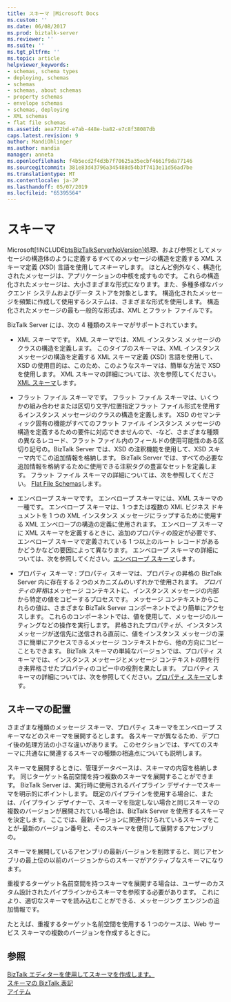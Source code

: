 ```yaml
---
title: スキーマ |Microsoft Docs
ms.custom: ''
ms.date: 06/08/2017
ms.prod: biztalk-server
ms.reviewer: ''
ms.suite: ''
ms.tgt_pltfrm: ''
ms.topic: article
helpviewer_keywords:
- schemas, schema types
- deploying, schemas
- schemas
- schemas, about schemas
- property schemas
- envelope schemas
- schemas, deploying
- XML schemas
- flat file schemas
ms.assetid: aea772bd-e7ab-448e-ba82-e7c8f38087db
caps.latest.revision: 9
author: MandiOhlinger
ms.author: mandia
manager: anneta
ms.openlocfilehash: f4b5ecd2f4d3b7f70625a35ecbf4661f9da77146
ms.sourcegitcommit: 381e83d43796a345488d54b3f7413e11d56ad7be
ms.translationtype: MT
ms.contentlocale: ja-JP
ms.lasthandoff: 05/07/2019
ms.locfileid: "65395564"
---
```

# <a name="schemas"></a>スキーマ
Microsoft[!INCLUDE[btsBizTalkServerNoVersion](../includes/btsbiztalkservernoversion-md.md)]処理、および参照としてメッセージの構造体のように定義するすべてのメッセージの構造を定義する XML スキーマ定義 (XSD) 言語を使用して*スキーマ*します。 ほとんど例外なく、構造化されたメッセージは、アプリケーションの中核を成すものです。 これらの構造化されたメッセージは、大小さまざまな形式になります。また、多種多様なバックエンド システムおよびデータ ストアを対象とします。 構造化されたメッセージを頻繁に作成して使用するシステムは、さまざまな形式を使用します。 構造化されたメッセージの最も一般的な形式は、XML とフラット ファイルです。  
  
 BizTalk Server には、次の 4 種類のスキーマがサポートされています。  
  
-   XML スキーマです。 XML スキーマでは、XML インスタンス メッセージのクラスの構造を定義します。 このタイプのスキーマは、XML インスタンス メッセージの構造を定義する XML スキーマ定義 (XSD) 言語を使用して、XSD の使用目的は、このため、このようなスキーマは、簡単な方法で XSD を使用します。 XML スキーマの詳細については、次を参照してください。 [XML スキーマ](../core/xml-schemas.md)します。  
  
-   フラット ファイル スキーマです。 フラット ファイル スキーマは、いくつかの組み合わせまたは区切り文字/位置指定フラット ファイル形式を使用するインスタンス メッセージのクラスの構造を定義します。 XSD のセマンティック固有の機能がすべてのフラット ファイル インスタンス メッセージの構造を定義するための要件に対応できませんので、-など、さまざまな種類の異なるレコード、フラット ファイル内のフィールドの使用可能性のある区切り記号の。BizTalk Server では、XSD の注釈機能を使用して、XSD スキーマ内でこの追加情報を格納します。 BizTalk Server では、すべての必要な追加情報を格納するために使用できる注釈タグの豊富なセットを定義します。 フラット ファイル スキーマの詳細については、次を参照してください。 [Flat File Schemas](../core/flat-file-schemas.md)します。  
  
-   エンベロープ スキーマです。 エンベロープ スキーマには、XML スキーマの一種です。 エンベロープ スキーマは、1 つまたは複数の XML ビジネス ドキュメントを 1 つの XML インスタンス メッセージにラップするために使用する XML エンベロープの構造の定義に使用されます。 エンベロープ スキーマに XML スキーマを定義するときに、追加のプロパティの設定が必要です、エンベロープ スキーマで定義されている 1 つ以上のルート レコードがあるかどうかなどの要因によって異なります。 エンベロープ スキーマの詳細については、次を参照してください。[エンベロープ スキーマ](../core/envelope-schemas.md)します。  
  
-   プロパティ スキーマ :  プロパティ スキーマは、プロパティの昇格の BizTalk Server 内に存在する 2 つのメカニズムのいずれかで使用されます。 *プロパティの昇格*はメッセージ コンテキストに、インスタンス メッセージの内部から特定の値をコピーするプロセスです。 メッセージ コンテキストからこれらの値は、さまざまな BizTalk Server コンポーネントでより簡単にアクセスします。 これらのコンポーネントでは、値を使用して、メッセージのルーティングなどの操作を実行します。 昇格されたプロパティが、インスタンス メッセージが送信先に送信される直前に、値をインスタンス メッセージの深さに簡単にアクセスできるメッセージ コンテキストから、他の方向にコピーこともできます。 BizTalk スキーマの単純なバージョンでは、プロパティ スキーマでは、インスタンス メッセージとメッセージ コンテキストの間を行き来昇格させたプロパティのコピー中の役割を果たします。 プロパティ スキーマの詳細については、次を参照してください。[プロパティ スキーマ](../core/property-schemas.md)します。  
  
## <a name="schema-deployment"></a>スキーマの配置  
 さまざまな種類のメッセージ スキーマ、プロパティ スキーマをエンベロープ スキーマなどのスキーマを展開するとします。 各スキーマが異なるため、デプロイ後の処理方法の小さな違いがあります。 このセクションでは、すべてのスキーマに共通なに関連するスキーマの種類の相違点についても説明します。  
  
 スキーマを展開するときに、管理データベースは、スキーマの内容を格納します。 同じターゲット名前空間を持つ複数のスキーマを展開することができます。 BizTalk Server は、実行時に使用されるパイプライン デザイナーでスキーマを明示的にポイントします。 既定のパイプラインを使用する場合に、または、パイプライン デザイナーで、スキーマを指定しない場合と同じスキーマの複数のバージョンが展開されている場合は、BizTalk Server を使用するスキーマを決定します。 ここでは、最新バージョンに関連付けられているスキーマをことが-最新のバージョン番号と、そのスキーマを使用して展開するアセンブリの。  
  
 スキーマを展開しているアセンブリの最新バージョンを削除すると、同じアセンブリの最上位の以前のバージョンからのスキーマがアクティブなスキーマになります。  
  
 重複するターゲット名前空間を持つスキーマを展開する場合は、ユーザーのカスタム設計されたパイプラインからスキーマを参照する必要があります。 これにより、適切なスキーマを読み込むことができる、メッセージング エンジンの追加情報です。  
  
 たとえば、重複するターゲット名前空間を使用する 1 つのケースは、Web サービス スキーマの複数のバージョンを作成するときに。  
  
## <a name="see-also"></a>参照  
 [BizTalk エディターを使用してスキーマを作成します。](../core/creating-schemas-using-biztalk-editor.md)   
 [スキーマの BizTalk 表記](../core/biztalk-representation-of-schemas.md)   
 [アイテム](../core/artifacts.md)